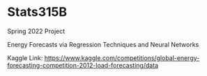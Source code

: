 # Stats315B
Spring 2022 Project

Energy Forecasts via Regression Techniques and Neural Networks


Kaggle Link:
https://www.kaggle.com/competitions/global-energy-forecasting-competition-2012-load-forecasting/data
